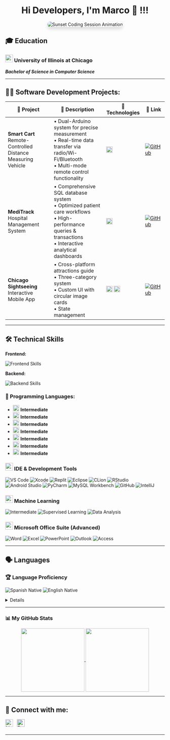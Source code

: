 <h1 align="center">Hi Developers, I'm Marco 👋 !!!</h1> 


<p align="center">
  <img 
    src="https://media2.giphy.com/media/v1.Y2lkPTc5MGI3NjExajR2dTdoMDI5eW1hOGRyc3c0ZjI3czBrdG9uNnhtZG0yY3ZjZ2R6dSZlcD12MV9pbnRlcm5hbF9naWZfYnlfaWQmY3Q9Zw/OLPQ6z2hlHmwFc4Hso/giphy.gif" 
    alt="Sunset Coding Session Animation"
    style="max-width: 100%; height: auto; border-radius: 12px; box-shadow: 0 6px 12px rgba(0,0,0,0.15);"
  />
</div>

<h2>🎓 Education</h2>

### <img src="https://img.icons8.com/color/48/000000/university.png" width="24"/> University of Illinois at Chicago
***Bachelor of Science in Computer Science*** 

-----------------------------------------------


<h2>👨‍💻 Software Development Projects:</h2>

| 🚀 Project | 📝 Description | 🔧 Technologies | 🔗 Link |
|-----------|---------------|----------------|---------|
| **Smart Cart**<br>Remote-Controlled Distance Measuring Vehicle | • Dual-Arduino system for precise measurement<br>• Real-time data transfer via radio/Wi-Fi/Bluetooth<br>• Multi-mode remote control functionality | <img src="https://img.shields.io/badge/C++-00599C?logo=cplusplus&logoColor=white" height=20> | [![GitHub](https://img.shields.io/badge/View_on-GitHub-181717?logo=github)](https://github.com/tinoco3/Measurement-vehicle/tree/main) |
| **MediTrack**<br>Hospital Management System | • Comprehensive SQL database system<br>• Optimized patient care workflows<br>• High-performance queries & transactions<br>• Interactive analytical dashboards | <img src="https://img.shields.io/badge/SQL-4479A1?logo=postgresql&logoColor=white" height=20> | [![GitHub](https://img.shields.io/badge/View_on-GitHub-181717?logo=github)](https://github.com/tinoco3/MediTrack-Hospital-Management-System/tree/main) |
| **Chicago Sightseeing**<br>Interactive Mobile App | • Cross-platform attractions guide<br>• Three-category system<br>• Custom UI with circular image cards<br>• State management | <img src="https://img.shields.io/badge/Flutter-02569B?logo=flutter&logoColor=white" height=20> <img src="https://img.shields.io/badge/Dart-0175C2?logo=dart&logoColor=white" height=20> | [![GitHub](https://img.shields.io/badge/View_on-GitHub-181717?logo=github)](https://github.com/tinoco3/Chicago-Sightseeing-App) |

-----------------------------------------------

<h2>🛠️ Technical Skills</h2> 


**Frontend:**
<p>
  <img src="https://skillicons.dev/icons?i=html,css,javascript,react,vite" alt="Frontend Skills" />
</p>

**Backend:**
<p>
  <img src="https://skillicons.dev/icons?i=nodejs,express,mongodb" alt="Backend Skills" />
</p>


### 🚀 Programming Languages:  
  - <img src="https://img.shields.io/badge/C++-00599C?logo=cplusplus&logoColor=white" height=20> <b>Intermediate</b>  
  - <img src="https://img.shields.io/badge/C-A8B9CC?logo=c&logoColor=black" height=20> <b>Intermediate</b>  
  - <img src="https://img.shields.io/badge/Java-007396?logo=java&logoColor=white" height=20> <b>Intermediate</b>  
  - <img src="https://img.shields.io/badge/Go-00ADD8?logo=go&logoColor=white" height=20> <b>Intermediate</b>  
  - <img src="https://img.shields.io/badge/F%23-378BBA?logo=fsharp&logoColor=white" height=20> <b>Intermediate</b>  
  - <img src="https://img.shields.io/badge/SQL-4479A1?logo=postgresql&logoColor=white" height=20> <b>Intermediate</b>
  - <img src="https://img.shields.io/badge/Dart-0175C2?logo=dart&logoColor=white" height=20> <b>Intermediate</b>

    

### <img src="https://img.icons8.com/color/48/000000/visual-studio-code-2019.png" width="24"/> IDE & Development Tools
<p align="left">
  <img src="https://img.shields.io/badge/VS_Code-007ACC?style=for-the-badge&logo=visual-studio-code&logoColor=white" alt="VS Code">
  <img src="https://img.shields.io/badge/Xcode-147EFB?style=for-the-badge&logo=xcode&logoColor=white" alt="Xcode">
  <img src="https://img.shields.io/badge/Replit-667881?style=for-the-badge&logo=replit&logoColor=white" alt="Replit">
  <img src="https://img.shields.io/badge/Eclipse-2C2255?style=for-the-badge&logo=eclipse&logoColor=white" alt="Eclipse">
  <img src="https://img.shields.io/badge/CLion-000000?style=for-the-badge&logo=clion&logoColor=white" alt="CLion">
  <img src="https://img.shields.io/badge/RStudio-75AADB?style=for-the-badge&logo=rstudio&logoColor=white" alt="RStudio">
  <img src="https://img.shields.io/badge/Android_Studio-3DDC84?style=for-the-badge&logo=android-studio&logoColor=white" alt="Android Studio">
  <img src="https://img.shields.io/badge/PyCharm-000000?style=for-the-badge&logo=pycharm&logoColor=white" alt="PyCharm">
  <img src="https://img.shields.io/badge/MySQL_Workbench-4479A1?style=for-the-badge&logo=mysql&logoColor=white" alt="MySQL Workbench">
  <img src="https://img.shields.io/badge/GitHub-181717?style=for-the-badge&logo=github&logoColor=white" alt="GitHub">
  <img src="https://img.shields.io/badge/IntelliJ_IDEA-000000?style=for-the-badge&logo=intellij-idea&logoColor=white" alt="IntelliJ">
</p>

### <img src="https://img.icons8.com/color/48/000000/artificial-intelligence.png" width="24"/> Machine Learning
<p align="left">
  <img src="https://img.shields.io/badge/Level-Intermediate-blue?style=for-the-badge" alt="Intermediate">
  <img src="https://img.shields.io/badge/Supervised_Learning-FF9E0F?style=for-the-badge" alt="Supervised Learning">
  <img src="https://img.shields.io/badge/Data_Analysis-2EB67D?style=for-the-badge" alt="Data Analysis">
</p>

### <img src="https://img.icons8.com/color/48/000000/microsoft-office-2019.png" width="24"/> Microsoft Office Suite (Advanced)
<p align="left">
  <img src="https://img.shields.io/badge/Word-2B579A?style=for-the-badge&logo=microsoft-word&logoColor=white" alt="Word">
  <img src="https://img.shields.io/badge/Excel-217346?style=for-the-badge&logo=microsoft-excel&logoColor=white" alt="Excel">
  <img src="https://img.shields.io/badge/PowerPoint-B7472A?style=for-the-badge&logo=microsoft-powerpoint&logoColor=white" alt="PowerPoint">
  <img src="https://img.shields.io/badge/Outlook-0078D4?style=for-the-badge&logo=microsoft-outlook&logoColor=white" alt="Outlook">
  <img src="https://img.shields.io/badge/Access-A4373A?style=for-the-badge&logo=microsoft-access&logoColor=white" alt="Access">
</p>

-----------------------------------------------

<h2>🗣️ Languages</h2>

### 🏆 Language Proficiency  
<p align="left">
  <img src="https://img.shields.io/badge/Spanish-Native-brightgreen?style=flat-square&logo=google-translate&logoColor=white" alt="Spanish Native" />
  <img src="https://img.shields.io/badge/English-Native-brightgreen?style=flat-square&logo=google-translate&logoColor=white" alt="English Native" />
</p>

<details>
</summary>

| Language   | Proficiency Level       |
|------------|-------------------------|
| Spanish    | ⭐⭐⭐⭐⭐ (Native)      |
| English    | ⭐⭐⭐⭐⭐ (Native)      |
</details>

-----------------------------------------------

### 📊 My GitHub Stats

<p align="center">
  <a href="https://github.com/tinoco3">
    <img height=200 align="center" src="https://github-readme-stats.vercel.app/api?username=tinoco3&show_icons=true&theme=tokyonight&rank_icon=github" />
  </a>
  <a href="https://github.com/tinoco3">
    <img height=200 align="center" src="https://github-readme-stats.vercel.app/api/top-langs?username=tinoco3&layout=compact&langs_count=8&theme=tokyonight" />
  </a>
</p>

---


<h2> 🔌 Connect with me:</h2>

[<img align="left" alt="LinkedIn" width="24px" src="https://cdn.jsdelivr.net/gh/devicons/devicon/icons/linkedin/linkedin-original.svg" style="padding-right:10px;" />][linkedin]
[<img align="left" alt="Email" width="24px" src="https://cdn.jsdelivr.net/gh/devicons/devicon/icons/google/google-original.svg" style="padding-right:10px; filter: brightness(0.9) saturate(1.5);" />][email]

<br /><br />

[linkedin]: https://www.linkedin.com/in/tinoco-sosa6/
[email]: mailto:marcotinocososa@gmail.com

-----------------------------------------------
